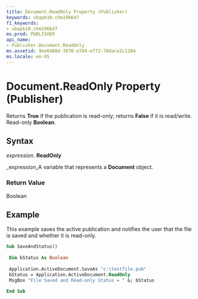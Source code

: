 ```yaml
---
title: Document.ReadOnly Property (Publisher)
keywords: vbapb10.chm196647
f1_keywords:
- vbapb10.chm196647
ms.prod: PUBLISHER
api_name:
- Publisher.Document.ReadOnly
ms.assetid: 9ee6488d-3070-e784-e772-78dace2c1284
ms.locale: en-US
---
```



# Document.ReadOnly Property (Publisher)

Returns  **True** if the publication is read-only; returns **False** if it is read/write. Read-only **Boolean**.


## Syntax

 _expression_. **ReadOnly**

 _expression_A variable that represents a  **Document** object.


### Return Value

Boolean


## Example

This example saves the active publication and notifies the user that the file is saved and whether it is read-only.


```vb
Sub SaveAndStatus() 
 
 Dim bStatus As Boolean 
 
 Application.ActiveDocument.SaveAs "c:\testfile.pub" 
 bStatus = Application.ActiveDocument.ReadOnly 
 MsgBox "File Saved and Read-only Status = " &; bStatus 
 
End Sub
```


